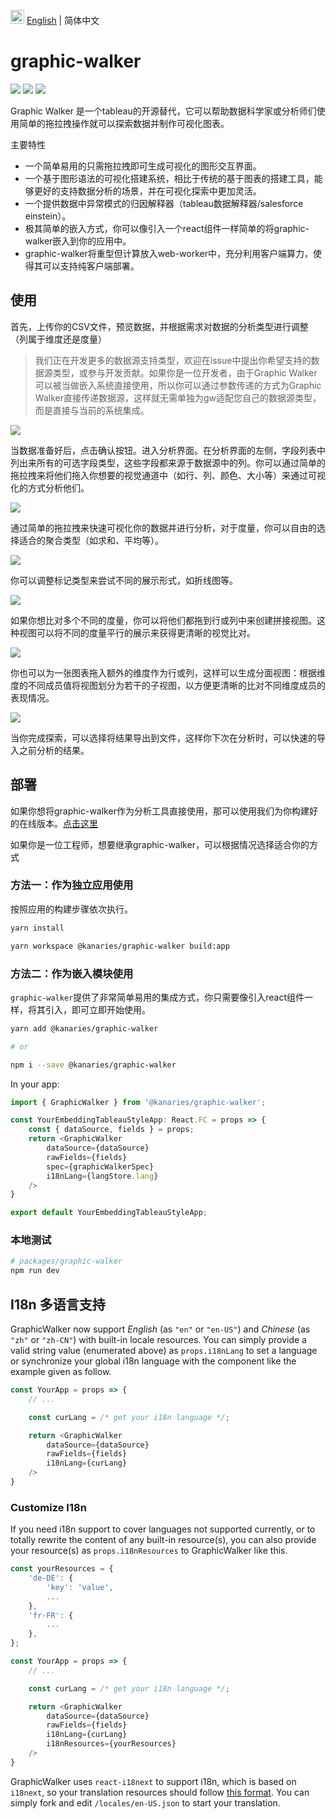 <img src="https://ch-resources.oss-cn-shanghai.aliyuncs.com/images/lang-icons/icon128px.png" width="22px" /> [English](./README.md) | 简体中文

# graphic-walker
![](https://img.shields.io/github/license/Kanaries/graphic-walker)
![](https://img.shields.io/npm/v/@kanaries/graphic-walker)
![](https://img.shields.io/github/actions/workflow/status/kanaries/graphic-walker/auto-build.yml)


Graphic Walker 是一个tableau的开源替代，它可以帮助数据科学家或分析师们使用简单的拖拉拽操作就可以探索数据并制作可视化图表。


主要特性
+ 一个简单易用的只需拖拉拽即可生成可视化的图形交互界面。
+ 一个基于图形语法的可视化搭建系统，相比于传统的基于图表的搭建工具，能够更好的支持数据分析的场景，并在可视化探索中更加灵活。
+ 一个提供数据中异常模式的归因解释器（tableau数据解释器/salesforce einstein）。
+ 极其简单的嵌入方式，你可以像引入一个react组件一样简单的将graphic-walker嵌入到你的应用中。
+ graphic-walker将重型但计算放入web-worker中，充分利用客户端算力，使得其可以支持纯客户端部署。


## 使用

首先，上传你的CSV文件，预览数据，并根据需求对数据的分析类型进行调整（列属于维度还是度量）

> 我们正在开发更多的数据源支持类型，欢迎在issue中提出你希望支持的数据源类型，或参与开发贡献。如果你是一位开发者，由于Graphic Walker可以被当做嵌入系统直接使用，所以你可以通过参数传递的方式为Graphic Walker直接传递数据源，这样就无需单独为gw适配您自己的数据源类型，而是直接与当前的系统集成。

![](https://foghorn-assets.oss-cn-hangzhou.aliyuncs.com/graphic-walker/doc_images/upload_data.png)


当数据准备好后，点击确认按钮。进入分析界面。在分析界面的左侧，字段列表中列出来所有的可选字段类型，这些字段都来源于数据源中的列。你可以通过简单的拖拉拽来将他们拖入你想要的视觉通道中（如行、列、颜色、大小等）来通过可视化的方式分析他们。

![](https://foghorn-assets.oss-cn-hangzhou.aliyuncs.com/graphic-walker/doc_images/after_load_data.png)


通过简单的拖拉拽来快速可视化你的数据并进行分析，对于度量，你可以自由的选择适合的聚合类型（如求和、平均等）。

![](https://foghorn-assets.oss-cn-hangzhou.aliyuncs.com/graphic-walker/doc_images/vis-barchart-01.png)

你可以调整标记类型来尝试不同的展示形式，如折线图等。

![](https://foghorn-assets.oss-cn-hangzhou.aliyuncs.com/graphic-walker/doc_images/vis-line-02.png)


如果你想比对多个不同的度量，你可以将他们都拖到行或列中来创建拼接视图。这种视图可以将不同的度量平行的展示来获得更清晰的视觉比对。

![](https://foghorn-assets.oss-cn-hangzhou.aliyuncs.com/graphic-walker/doc_images/vis-area-01.png)


你也可以为一张图表拖入额外的维度作为行或列，这样可以生成分面视图：根据维度的不同成员值将视图划分为若干的子视图，以方便更清晰的比对不同维度成员的表现情况。

![](https://foghorn-assets.oss-cn-hangzhou.aliyuncs.com/graphic-walker/doc_images/vis-scatter-01.png)

当你完成探索，可以选择将结果导出到文件，这样你下次在分析时，可以快速的导入之前分析的结果。

## 部署


如果你想将graphic-walker作为分析工具直接使用，那可以使用我们为你构建好的在线版本。[点击这里](https://graphic-walker.kanaries.net)

如果你是一位工程师，想要继承graphic-walker，可以根据情况选择适合你的方式
### 方法一：作为独立应用使用

按照应用的构建步骤依次执行。

```bash
yarn install

yarn workspace @kanaries/graphic-walker build:app
```

###  方法二：作为嵌入模块使用

`graphic-walker`提供了非常简单易用的集成方式，你只需要像引入react组件一样，将其引入，即可立即开始使用。

```bash
yarn add @kanaries/graphic-walker

# or

npm i --save @kanaries/graphic-walker
```

In your app:
```typescript
import { GraphicWalker } from '@kanaries/graphic-walker';

const YourEmbeddingTableauStyleApp: React.FC = props => {
    const { dataSource, fields } = props;
    return <GraphicWalker
        dataSource={dataSource}
        rawFields={fields}
        spec={graphicWalkerSpec}
        i18nLang={langStore.lang}
    />
}

export default YourEmbeddingTableauStyleApp;
```

### 本地测试
```bash
# packages/graphic-walker
npm run dev
```


## I18n 多语言支持

GraphicWalker now support _English_ (as `"en"` or `"en-US"`) and _Chinese_ (as `"zh"` or `"zh-CN"`) with built-in locale resources. You can simply provide a valid string value (enumerated above) as `props.i18nLang` to set a language or synchronize your global i18n language with the component like the example given as follow.

```typescript
const YourApp = props => {
    // ...

    const curLang = /* get your i18n language */;

    return <GraphicWalker
        dataSource={dataSource}
        rawFields={fields}
        i18nLang={curLang}
    />
}
```

### Customize I18n

If you need i18n support to cover languages not supported currently, or to totally rewrite the content of any built-in resource(s), you can also provide your resource(s) as `props.i18nResources` to GraphicWalker like this.

```typescript
const yourResources = {
    'de-DE': {
        'key': 'value',
        ...
    },
    'fr-FR': {
        ...
    },
};

const YourApp = props => {
    // ...

    const curLang = /* get your i18n language */;

    return <GraphicWalker
        dataSource={dataSource}
        rawFields={fields}
        i18nLang={curLang}
        i18nResources={yourResources}
    />
}
```

GraphicWalker uses `react-i18next` to support i18n, which is based on `i18next`, so your translation resources should follow [this format](https://www.i18next.com/misc/json-format). You can simply fork and edit `/locales/en-US.json` to start your translation.
